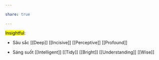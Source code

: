 ---  
share: true  
---  
<mark class="hltr-blue-sky">Insightful</mark>:  
- Sâu sắc [[Deep]] [[Incisive]] [[Perceptive]] [[Profound]]  
- Sáng suốt [[Intelligent]] [[Tidy]] [[Bright]] [[Understanding]] [[Wise]]